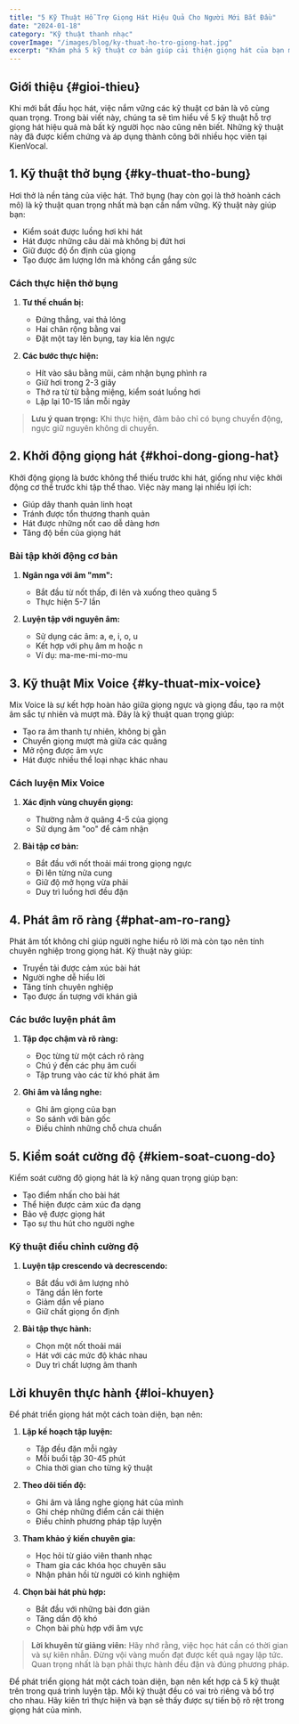 ```yaml
---
title: "5 Kỹ Thuật Hỗ Trợ Giọng Hát Hiệu Quả Cho Người Mới Bắt Đầu"
date: "2024-01-18"
category: "Kỹ thuật thanh nhạc"
coverImage: "/images/blog/ky-thuat-ho-tro-giong-hat.jpg"
excerpt: "Khám phá 5 kỹ thuật cơ bản giúp cải thiện giọng hát của bạn một cách hiệu quả, phù hợp cho người mới bắt đầu học thanh nhạc."
---
```


## Giới thiệu {#gioi-thieu}

Khi mới bắt đầu học hát, việc nắm vững các kỹ thuật cơ bản là vô cùng quan trọng. Trong bài viết này, chúng ta sẽ tìm hiểu về 5 kỹ thuật hỗ trợ giọng hát hiệu quả mà bất kỳ người học nào cũng nên biết. Những kỹ thuật này đã được kiểm chứng và áp dụng thành công bởi nhiều học viên tại KienVocal.

## 1. Kỹ thuật thở bụng {#ky-thuat-tho-bung}

Hơi thở là nền tảng của việc hát. Thở bụng (hay còn gọi là thở hoành cách mô) là kỹ thuật quan trọng nhất mà bạn cần nắm vững. Kỹ thuật này giúp bạn:

- Kiểm soát được luồng hơi khi hát
- Hát được những câu dài mà không bị đứt hơi
- Giữ được độ ổn định của giọng
- Tạo được âm lượng lớn mà không cần gắng sức

### Cách thực hiện thở bụng

1. **Tư thế chuẩn bị:**
   - Đứng thẳng, vai thả lỏng
   - Hai chân rộng bằng vai
   - Đặt một tay lên bụng, tay kia lên ngực

2. **Các bước thực hiện:**
   - Hít vào sâu bằng mũi, cảm nhận bụng phình ra
   - Giữ hơi trong 2-3 giây
   - Thở ra từ từ bằng miệng, kiểm soát luồng hơi
   - Lặp lại 10-15 lần mỗi ngày

> **Lưu ý quan trọng:** Khi thực hiện, đảm bảo chỉ có bụng chuyển động, ngực giữ nguyên không di chuyển.

## 2. Khởi động giọng hát {#khoi-dong-giong-hat}

Khởi động giọng là bước không thể thiếu trước khi hát, giống như việc khởi động cơ thể trước khi tập thể thao. Việc này mang lại nhiều lợi ích:

- Giúp dây thanh quản linh hoạt
- Tránh được tổn thương thanh quản
- Hát được những nốt cao dễ dàng hơn
- Tăng độ bền của giọng hát

### Bài tập khởi động cơ bản

1. **Ngân nga với âm "mm":**
   - Bắt đầu từ nốt thấp, đi lên và xuống theo quãng 5
   - Thực hiện 5-7 lần

2. **Luyện tập với nguyên âm:**
   - Sử dụng các âm: a, e, i, o, u
   - Kết hợp với phụ âm m hoặc n
   - Ví dụ: ma-me-mi-mo-mu

## 3. Kỹ thuật Mix Voice {#ky-thuat-mix-voice}

Mix Voice là sự kết hợp hoàn hảo giữa giọng ngực và giọng đầu, tạo ra một âm sắc tự nhiên và mượt mà. Đây là kỹ thuật quan trọng giúp:

- Tạo ra âm thanh tự nhiên, không bị gằn
- Chuyển giọng mượt mà giữa các quãng
- Mở rộng được âm vực
- Hát được nhiều thể loại nhạc khác nhau

### Cách luyện Mix Voice

1. **Xác định vùng chuyển giọng:**
   - Thường nằm ở quãng 4-5 của giọng
   - Sử dụng âm "oo" để cảm nhận

2. **Bài tập cơ bản:**
   - Bắt đầu với nốt thoải mái trong giọng ngực
   - Đi lên từng nửa cung
   - Giữ độ mở họng vừa phải
   - Duy trì luồng hơi đều đặn

## 4. Phát âm rõ ràng {#phat-am-ro-rang}

Phát âm tốt không chỉ giúp người nghe hiểu rõ lời mà còn tạo nên tính chuyên nghiệp trong giọng hát. Kỹ thuật này giúp:

- Truyền tải được cảm xúc bài hát
- Người nghe dễ hiểu lời
- Tăng tính chuyên nghiệp
- Tạo được ấn tượng với khán giả

### Các bước luyện phát âm

1. **Tập đọc chậm và rõ ràng:**
   - Đọc từng từ một cách rõ ràng
   - Chú ý đến các phụ âm cuối
   - Tập trung vào các từ khó phát âm

2. **Ghi âm và lắng nghe:**
   - Ghi âm giọng của bạn
   - So sánh với bản gốc
   - Điều chỉnh những chỗ chưa chuẩn

## 5. Kiểm soát cường độ {#kiem-soat-cuong-do}

Kiểm soát cường độ giọng hát là kỹ năng quan trọng giúp bạn:

- Tạo điểm nhấn cho bài hát
- Thể hiện được cảm xúc đa dạng
- Bảo vệ được giọng hát
- Tạo sự thu hút cho người nghe

### Kỹ thuật điều chỉnh cường độ

1. **Luyện tập crescendo và decrescendo:**
   - Bắt đầu với âm lượng nhỏ
   - Tăng dần lên forte
   - Giảm dần về piano
   - Giữ chất giọng ổn định

2. **Bài tập thực hành:**
   - Chọn một nốt thoải mái
   - Hát với các mức độ khác nhau
   - Duy trì chất lượng âm thanh

## Lời khuyên thực hành {#loi-khuyen}

Để phát triển giọng hát một cách toàn diện, bạn nên:

1. **Lập kế hoạch tập luyện:**
   - Tập đều đặn mỗi ngày
   - Mỗi buổi tập 30-45 phút
   - Chia thời gian cho từng kỹ thuật

2. **Theo dõi tiến độ:**
   - Ghi âm và lắng nghe giọng hát của mình
   - Ghi chép những điểm cần cải thiện
   - Điều chỉnh phương pháp tập luyện

3. **Tham khảo ý kiến chuyên gia:**
   - Học hỏi từ giáo viên thanh nhạc
   - Tham gia các khóa học chuyên sâu
   - Nhận phản hồi từ người có kinh nghiệm

4. **Chọn bài hát phù hợp:**
   - Bắt đầu với những bài đơn giản
   - Tăng dần độ khó
   - Chọn bài phù hợp với âm vực

> **Lời khuyên từ giảng viên:** Hãy nhớ rằng, việc học hát cần có thời gian và sự kiên nhẫn. Đừng vội vàng muốn đạt được kết quả ngay lập tức. Quan trọng nhất là bạn phải thực hành đều đặn và đúng phương pháp.

Để phát triển giọng hát một cách toàn diện, bạn nên kết hợp cả 5 kỹ thuật trên trong quá trình luyện tập. Mỗi kỹ thuật đều có vai trò riêng và bổ trợ cho nhau. Hãy kiên trì thực hiện và bạn sẽ thấy được sự tiến bộ rõ rệt trong giọng hát của mình. 